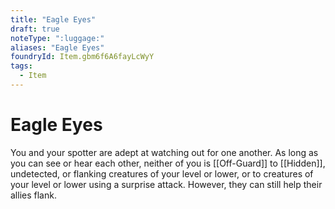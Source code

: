 ```yaml
---
title: "Eagle Eyes"
draft: true
noteType: ":luggage:"
aliases: "Eagle Eyes"
foundryId: Item.gbm6f6A6fayLcWyY
tags:
  - Item
---
```


# Eagle Eyes

You and your spotter are adept at watching out for one another. As long as you can see or hear each other, neither of you is [[Off-Guard]] to [[Hidden]], undetected, or flanking creatures of your level or lower, or to creatures of your level or lower using a surprise attack. However, they can still help their allies flank.
